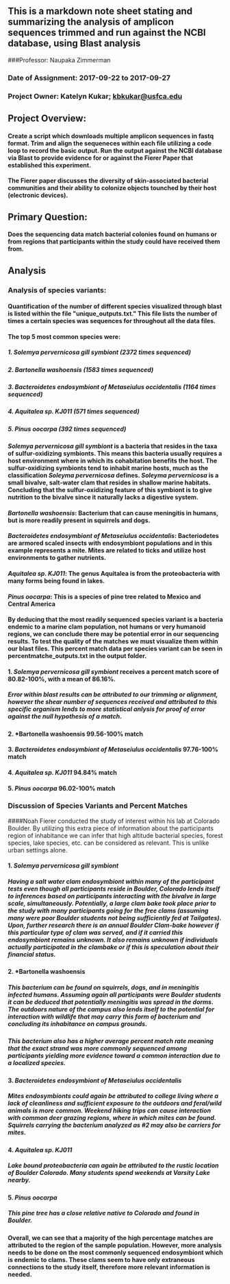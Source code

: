 ## This is a markdown note sheet stating and summarizing the analysis of amplicon sequences trimmed and run against the NCBI database, using Blast analysis
###Professor: Naupaka Zimmerman
### Date of Assignment: 2017-09-22 to 2017-09-27
### Project Owner: Katelyn Kukar; kbkukar@usfca.edu

## Project Overview:
#### Create a script which downloads multiple amplicon sequences in fastq format. Trim and align the sequeneces within each file utilizing a code loop to record the basic output. Run the output against the NCBI database via Blast to provide evidence for or against the Fierer Paper that established this experiment.
#### The Fierer paper discusses the diversity of skin-associated bacterial communities and their ability to colonize objects tounched by their host (electronic devices).

## Primary Question:
#### Does the sequencing data match bacterial colonies found on humans or from regions that participants  within the study could have received them from.

## Analysis
### Analysis of species variants:
#### Quantification of the number of different species visualized through blast is listed within the file "unique_outputs.txt." This file lists the number of times a certain species was sequences for throughout all the data files.
#### The top 5 most common species were:
##### 1. *Solemya pervernicosa gill symbiont* (2372 times sequenced)
##### 2. *Bartonella washoensis* (1583 times sequenced)
##### 3. *Bacteroidetes endosymbiont of Metaseiulus occidentalis* (1164 times sequenced)
##### 4. *Aquitalea sp. KJ011* (571 times sequenced)
##### 5. *Pinus oocarpa* (392 times sequenced)

#### *Solemya pervernicosa gill symbiont* is a bacteria that resides in the taxa of sulfur-oxidizing symbionts. This means this bacteria usually requires a host environment where in which its cohabitation benefits the host. The sulfur-oxidizing symbionts tend to inhabit marine hosts, much as the classification *Soleyma pervernicosa* defines. *Soleyma pervernicosa* is a small bivalve, salt-water clam that resides in shallow marine habitats. Concluding that the sulfur-oxidizing feature of this symbiont is to give nutrition to the bivalve since it naturally lacks a digestive system.

#### *Bartonella washoensis*: Bacterium that can cause meningitis in humans, but is more readily present in squirrels and dogs.
#### *Bacteroidetes endosymbiont of Metaseiulus occidentalis*: Bacteriodetes are armored scaled insects with endosymbiont populations and in this example represents a mite. Mites are related to ticks and utilize host environments to gather nutrients.
#### *Aquitalea sp. KJ011*: The genus Aquitalea is from the proteobacteria with many forms being found in lakes.
#### *Pinus oocarpa*: This is a species of pine tree related to Mexico and Central America


#### By deducing that the most readily sequenced species variant is a bacteria endemic to a marine clam population, not humans or very humanoid regions, we can conclude there may be potential error in our sequencing results. To test the quality of the matches we must visualize them within our blast files. This percent match data per species variant can be seen in percentmatche_outputs.txt in the output folder.

#### 1. *Solemya pervernicosa gill symbiont* receives a percent match score of 80.82-100%, with a mean of 86.16%.
##### Error within blast results can be attributed to our trimming or alignment, however the shear number of sequences received and attributed to this specific organism lends to more statistical anlysis for proof of error against the null hypothesis of a match.
#### 2. *Bartonella washoensis 99.56-100% match
#### 3. *Bacteroidetes endosymbiont of Metaseiulus occidentalis* 97.76-100% match
#### 4. *Aquitalea sp. KJ011* 94.84% match                    
#### 5. *Pinus oocarpa* 96.02-100% match
 
### Discussion of Species Variants and Percent Matches

####Noah Fierer conducted the study of interest within his lab at Colorado Boulder. By utilizing this extra piece of information about the participants region of inhabitance we can infer that high altitude bacterial species, forest species, lake species, etc. can be considered as relevant. This is unlike urban settings alone.

#### 1. *Solemya pervernicosa gill symbiont*
##### Having a salt water clam endosymbiont within many of the participant tests even though all participants reside in Boulder, Colorado lends itself to inferences based on participants interacting with the bivalve in large scale, simultaneously. Potentially, a large clam bake took place prior to the study with many participants going for the free clams (assuming many were poor Boulder students not being sufficiently fed at Tailgates). Upon, further research there is an annual Boulder Clam-bake however if this particular type of clam was served, and if it carried this endosymbiont remains unknown. It also remains unknown if individuals actually participated in the clambake or if this is speculation about their financial status.

#### 2. *Bartonella washoensis
##### This bacterium can be found on squirrels, dogs, and in meningitis infected humans. Assuming again all participants were Boulder students it can be deduced that potentially meningitis was spread in the dorms. The outdoors nature of the campus also lends itself to the potential for interaction with wildlife that may carry this form of bacterium and concluding its inhabitance on campus grounds.
##### This bacterium also has a higher average percent match rate meaning that the exact strand was more commonly sequenced among participants yielding more evidence toward a common interaction due to a localized species.

#### 3.  *Bacteroidetes endosymbiont of Metaseiulus occidentalis*
##### Mites endosymbionts could again be attributed to college living where a lack of cleanliness and sufficient exposure to the outdoors and feral/wild animals is more common. Weekend hiking trips can cause interaction with common deer grazing regions, where in which mites can be found. Squirrels carrying the bacterium analyzed as #2 may also be carriers for mites.

#### 4. *Aquitalea sp. KJ011*
##### Lake bound proteobacteria can again be attributed to the rustic location of Boulder Colorado. Many students spend weekends at Varsity Lake nearby.

#### 5. *Pinus oocarpa*
##### This pine tree has a close relative native to Colorado and found in Boulder.

#### Overall, we can see that a majority of the high percentage matches are attributed to the region of the sample population. However, more analysis needs to be done on the most commonly sequenced endosymbiont which is endemic to clams. These clams seem to have only extraneous connections to the study itself, therefore more relevant information is needed.
